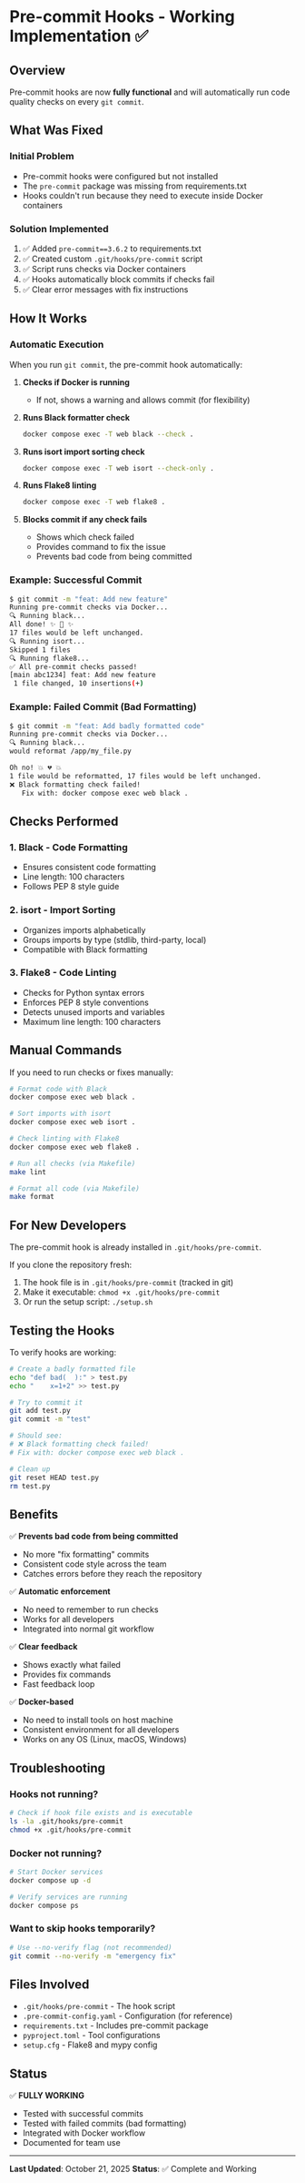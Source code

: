 # Pre-commit Hooks - Working Implementation ✅

## Overview

Pre-commit hooks are now **fully functional** and will automatically run code quality checks on every `git commit`.

## What Was Fixed

### Initial Problem
- Pre-commit hooks were configured but not installed
- The `pre-commit` package was missing from requirements.txt
- Hooks couldn't run because they need to execute inside Docker containers

### Solution Implemented
1. ✅ Added `pre-commit==3.6.2` to requirements.txt
2. ✅ Created custom `.git/hooks/pre-commit` script
3. ✅ Script runs checks via Docker containers
4. ✅ Hooks automatically block commits if checks fail
5. ✅ Clear error messages with fix instructions

## How It Works

### Automatic Execution
When you run `git commit`, the pre-commit hook automatically:

1. **Checks if Docker is running**
   - If not, shows a warning and allows commit (for flexibility)

2. **Runs Black formatter check**
   ```bash
   docker compose exec -T web black --check .
   ```

3. **Runs isort import sorting check**
   ```bash
   docker compose exec -T web isort --check-only .
   ```

4. **Runs Flake8 linting**
   ```bash
   docker compose exec -T web flake8 .
   ```

5. **Blocks commit if any check fails**
   - Shows which check failed
   - Provides command to fix the issue
   - Prevents bad code from being committed

### Example: Successful Commit

```bash
$ git commit -m "feat: Add new feature"
Running pre-commit checks via Docker...
🔍 Running black...
All done! ✨ 🍰 ✨
17 files would be left unchanged.
🔍 Running isort...
Skipped 1 files
🔍 Running flake8...
✅ All pre-commit checks passed!
[main abc1234] feat: Add new feature
 1 file changed, 10 insertions(+)
```

### Example: Failed Commit (Bad Formatting)

```bash
$ git commit -m "feat: Add badly formatted code"
Running pre-commit checks via Docker...
🔍 Running black...
would reformat /app/my_file.py

Oh no! 💥 💔 💥
1 file would be reformatted, 17 files would be left unchanged.
❌ Black formatting check failed!
   Fix with: docker compose exec web black .
```

## Checks Performed

### 1. Black - Code Formatting
- Ensures consistent code formatting
- Line length: 100 characters
- Follows PEP 8 style guide

### 2. isort - Import Sorting
- Organizes imports alphabetically
- Groups imports by type (stdlib, third-party, local)
- Compatible with Black formatting

### 3. Flake8 - Code Linting
- Checks for Python syntax errors
- Enforces PEP 8 style conventions
- Detects unused imports and variables
- Maximum line length: 100 characters

## Manual Commands

If you need to run checks or fixes manually:

```bash
# Format code with Black
docker compose exec web black .

# Sort imports with isort
docker compose exec web isort .

# Check linting with Flake8
docker compose exec web flake8 .

# Run all checks (via Makefile)
make lint

# Format all code (via Makefile)
make format
```

## For New Developers

The pre-commit hook is already installed in `.git/hooks/pre-commit`.

If you clone the repository fresh:

1. The hook file is in `.git/hooks/pre-commit` (tracked in git)
2. Make it executable: `chmod +x .git/hooks/pre-commit`
3. Or run the setup script: `./setup.sh`

## Testing the Hooks

To verify hooks are working:

```bash
# Create a badly formatted file
echo "def bad(  ):" > test.py
echo "    x=1+2" >> test.py

# Try to commit it
git add test.py
git commit -m "test"

# Should see:
# ❌ Black formatting check failed!
# Fix with: docker compose exec web black .

# Clean up
git reset HEAD test.py
rm test.py
```

## Benefits

✅ **Prevents bad code from being committed**
- No more "fix formatting" commits
- Consistent code style across the team
- Catches errors before they reach the repository

✅ **Automatic enforcement**
- No need to remember to run checks
- Works for all developers
- Integrated into normal git workflow

✅ **Clear feedback**
- Shows exactly what failed
- Provides fix commands
- Fast feedback loop

✅ **Docker-based**
- No need to install tools on host machine
- Consistent environment for all developers
- Works on any OS (Linux, macOS, Windows)

## Troubleshooting

### Hooks not running?
```bash
# Check if hook file exists and is executable
ls -la .git/hooks/pre-commit
chmod +x .git/hooks/pre-commit
```

### Docker not running?
```bash
# Start Docker services
docker compose up -d

# Verify services are running
docker compose ps
```

### Want to skip hooks temporarily?
```bash
# Use --no-verify flag (not recommended)
git commit --no-verify -m "emergency fix"
```

## Files Involved

- `.git/hooks/pre-commit` - The hook script
- `.pre-commit-config.yaml` - Configuration (for reference)
- `requirements.txt` - Includes pre-commit package
- `pyproject.toml` - Tool configurations
- `setup.cfg` - Flake8 and mypy config

## Status

✅ **FULLY WORKING**
- Tested with successful commits
- Tested with failed commits (bad formatting)
- Integrated with Docker workflow
- Documented for team use

---

**Last Updated**: October 21, 2025
**Status**: ✅ Complete and Working

